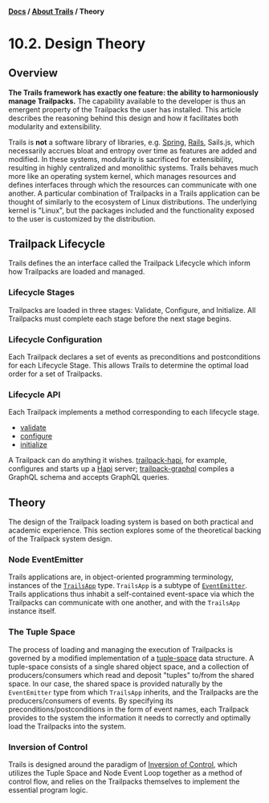 #### [Docs](../../) / [About Trails](./) / Theory

# 10.2. Design Theory

## Overview

**The Trails framework has exactly one feature: the ability to harmoniously manage Trailpacks.** The capability available to the developer is thus an emergent property of the Trailpacks the user has installed. This article describes the reasoning behind this design and how it facilitates both modularity and extensibility.

Trails is **not** a software library of libraries, e.g. [Spring](https://en.wikipedia.org/wiki/Spring_Framework), [Rails](https://en.wikipedia.org/wiki/Ruby_on_Rails), Sails.js, which necessarily accrues bloat and entropy over time as features are added and modified. In these systems, modularity is sacrificed for extensibility, resulting in highly centralized and monolithic systems. Trails behaves much more like an operating system kernel, which manages resources and defines interfaces through which the resources can communicate with one another. A particular combination of Trailpacks in a Trails application can be thought of similarly to the ecosystem of Linux distributions. The underlying kernel is "Linux", but the packages included and the functionality exposed to the user is customized by the distribution.

## Trailpack Lifecycle

Trails defines the an interface called the Trailpack Lifecycle which inform how Trailpacks are loaded and managed.

### Lifecycle Stages

Trailpacks are loaded in three stages: Validate, Configure, and Initialize. All Trailpacks must complete each stage before the next stage begins.

### Lifecycle Configuration

Each Trailpack declares a set of events as preconditions and postconditions for each Lifecycle Stage. This allows Trails to determine the optimal load order for a set of Trailpacks. 

### Lifecycle API

Each Trailpack implements a method corresponding to each lifecycle stage.
- [validate](https://github.com/trailsjs/trailpack#validate)
- [configure](https://github.com/trailsjs/trailpack#configure-1)
- [initialize](https://github.com/trailsjs/trailpack#initialize)

A Trailpack can do anything it wishes. [trailpack-hapi](https://github.com/trailsjs/trailpack-hapi), for example, configures and starts up a [Hapi](https://hapijs.com/) server; [trailpack-graphql](https://github.com/langateam/trailpack-graphql) compiles a GraphQL schema and accepts GraphQL queries.

## Theory

The design of the Trailpack loading system is based on both practical and academic experience. This section explores some of the theoretical backing of the Trailpack system design. 

### Node EventEmitter

Trails applications are, in object-oriented programming terminology, instances of the [`TrailsApp`](https://github.com/trailsjs/trails/blob/master/index.js#L11) type. `TrailsApp` is a subtype of [`EventEmitter`](https://nodejs.org/api/events.html#events_class_eventemitter). Trails applications thus inhabit a self-contained event-space via which the Trailpacks can communicate with one another, and with the `TrailsApp` instance itself.

### The Tuple Space

The process of loading and managing the execution of Trailpacks is governed by a modified implementation of a [tuple-space](https://en.wikipedia.org/wiki/Tuple_space) data structure. A tuple-space consists of a single shared object space, and a collection of producers/consumers which read and deposit "tuples" to/from the shared space. In our case, the shared space is provided naturally by the `EventEmitter` type from which `TrailsApp` inherits, and the Trailpacks are the producers/consumers of events. By specifying its preconditions/postconditions in the form of event names, each Trailpack provides to the system the information it needs to correctly and optimally load the Trailpacks into the system.

### Inversion of Control

Trails is designed around the paradigm of [Inversion of Control](https://en.wikipedia.org/wiki/Inversion_of_control), which utilizes the Tuple Space and Node Event Loop together as a method of control flow, and relies on the Trailpacks themselves to implement the essential program logic.

